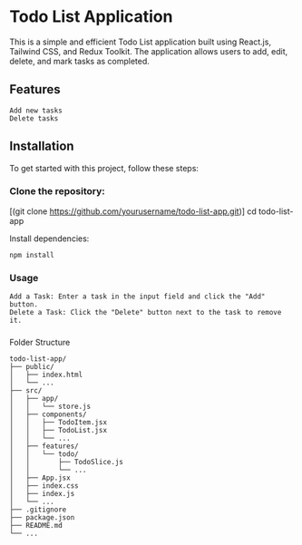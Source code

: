# Todo List Application

This is a simple and efficient Todo List application built using React.js, Tailwind CSS, and Redux Toolkit. The application allows users to add, edit, delete, and mark tasks as completed.

## Features
```
Add new tasks
Delete tasks
```

## Installation
To get started with this project, follow these steps:

### Clone the repository:
[(git clone https://github.com/yourusername/todo-list-app.git)]
cd todo-list-app

Install dependencies:
```
npm install
```

### Usage
```
Add a Task: Enter a task in the input field and click the "Add" button.
Delete a Task: Click the "Delete" button next to the task to remove it.
```

###
Folder Structure
```
todo-list-app/
├── public/
│   ├── index.html
│   └── ...
├── src/
│   ├── app/
│   │   └── store.js
│   ├── components/
│   │   ├── TodoItem.jsx
│   │   ├── TodoList.jsx
│   │   └── ...
│   ├── features/
│   │   └── todo/
│   │       ├── TodoSlice.js
│   │       └── ...
│   ├── App.jsx
│   ├── index.css
│   ├── index.js
│   └── ...
├── .gitignore
├── package.json
├── README.md
└── ...
```
